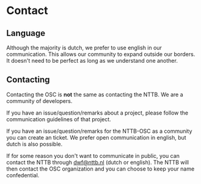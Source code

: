 # Contact

## Language

Although the majority is dutch, we prefer to use english in our communication. This allows our community to expand outside our borders. It doesn't need to be perfect as long as we understand one another.

## Contacting

Contacting the OSC is **not** the same as contacting the NTTB. We are a community of developers.

If you have an issue/question/remarks about a project, please follow the communication guidelines of that project.

If you have an issue/question/remarks for the NTTB-OSC as a community you can create an ticket. We prefer open communication in english, but dutch is also possible.

If for some reason you don't want to communicate in public, you can contact the NTTB through [dwf@nttb.nl](mailto:dwf@nttb.nl) (dutch or english). The NTTB will then contact the OSC organization and you can choose to keep your name confedential.
